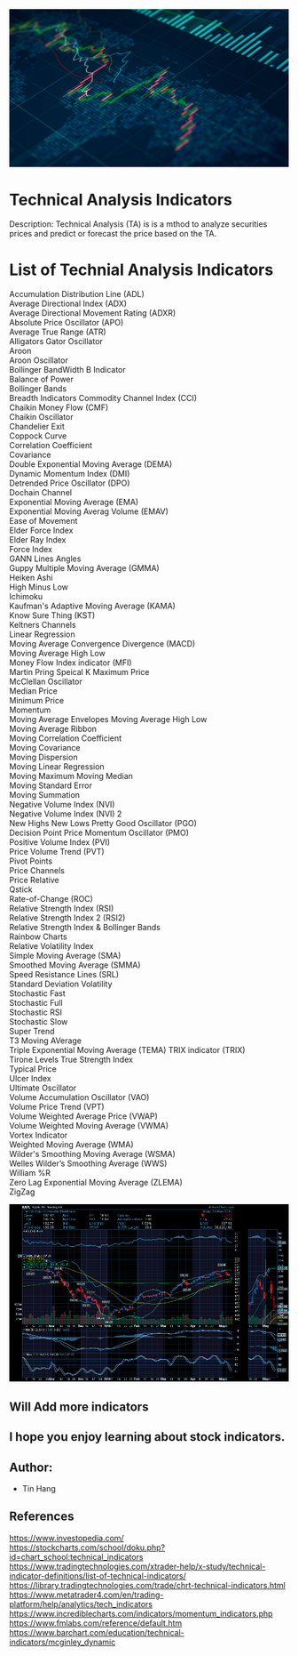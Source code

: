 <img src="Stock_Market01.png">

# Technical Analysis Indicators
Description: Technical Analysis (TA) is is a mthod to analyze securities prices and predict or forecast the price based on the TA.

# List of Technial Analysis Indicators  

Accumulation Distribution Line (ADL)  
Average Directional Index (ADX)  
Average Directional Movement Rating (ADXR)  
Absolute Price Oscillator (APO)  
Average True Range (ATR)  
Alligators Gator Oscillator  
Aroon  
Aroon Oscillator  
Bollinger BandWidth
B Indicator  
Balance of Power  
Bollinger Bands  
Breadth Indicators 
Commodity Channel Index (CCI)  
Chaikin Money Flow (CMF)  
Chaikin Oscillator  
Chandelier Exit  
Coppock Curve    
Correlation Coefficient  
Covariance  
Double Exponential Moving Average (DEMA)  
Dynamic Momentum Index (DMI)  
Detrended Price Oscillator (DPO)  
Dochain Channel  
Exponential Moving Average (EMA)  
Exponential Moving Averag Volume (EMAV)  
Ease of Movement  
Elder Force Index  
Elder Ray Index  
Force Index  
GANN Lines Angles  
Guppy Multiple Moving Average (GMMA)  
Heiken Ashi  
High Minus Low  
Ichimoku  
Kaufman's Adaptive Moving Average (KAMA)  
Know Sure Thing (KST)  
Keltners Channels  
Linear Regression  
Moving Average Convergence Divergence (MACD)  
Moving Average High Low  
Money Flow Index indicator (MFI)  
Martin Pring Speical K 
Maximum Price  
McClellan Oscillator  
Median Price  
Minimum Price  
Momentum  
Moving Average Envelopes
Moving Average High Low  
Moving Average Ribbon  
Moving Correlation Coefficient  
Moving Covariance  
Moving Dispersion  
Moving Linear Regression  
Moving Maximum
Moving Median  
Moving Standard Error    
Moving Summation  
Negative Volume Index (NVI)  
Negative Volume Index (NVI) 2  
New Highs New Lows 
Pretty Good Oscillator (PGO)  
Decision Point Price Momentum Oscillator (PMO)  
Positive Volume Index (PVI)  
Price Volume Trend (PVT)  
Pivot Points  
Price Channels  
Price Relative  
Qstick  
Rate-of-Change (ROC)  
Relative Strength Index (RSI)  
Relative Strength Index 2 (RSI2)  
Relative Strength Index & Bollinger Bands  
Rainbow Charts  
Relative Volatility Index  
Simple Moving Average (SMA)  
Smoothed Moving Average (SMMA)  
Speed Resistance Lines (SRL)   
Standard Deviation Volatility  
Stochastic Fast  
Stochastic Full  
Stochastic RSI  
Stochastic Slow  
Super Trend  
T3 Moving AVerage  
Triple Exponential Moving Average (TEMA)
TRIX indicator (TRIX)  
Tirone Levels 
True Strength Index  
Typical Price  
Ulcer Index  
Ultimate Oscillator  
Volume Accumulation Oscillator (VAO)  
Volume Price Trend (VPT)  
Volume Weighted Average Price (VWAP)  
Volume Weighted Moving Average (VWMA)  
Vortex Indicator  
Weighted Moving Average (WMA)  
Wilder's Smoothing Moving Average (WSMA)  
Welles Wilder’s Smoothing Average (WWS)  
William %R  
Zero Lag Exponential Moving Average (ZLEMA)  
ZigZag  

<img src="StockIndicators.png">

## Will Add more indicators

## I hope you enjoy learning about stock indicators.

## Author:  
* Tin Hang  

## References
https://www.investopedia.com/  
https://stockcharts.com/school/doku.php?id=chart_school:technical_indicators  
https://www.tradingtechnologies.com/xtrader-help/x-study/technical-indicator-definitions/list-of-technical-indicators/  
https://library.tradingtechnologies.com/trade/chrt-technical-indicators.html  
https://www.metatrader4.com/en/trading-platform/help/analytics/tech_indicators  
https://www.incrediblecharts.com/indicators/momentum_indicators.php  
https://www.fmlabs.com/reference/default.htm  
https://www.barchart.com/education/technical-indicators/mcginley_dynamic  


